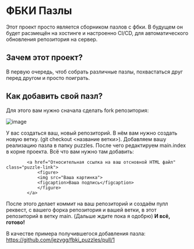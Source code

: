 # ФБКИ Пазлы

Этот проект просто является сборником пазлов с фбки. В будущем он будет расзмещён на хостинге и настроенно CI/CD, для автоматического обновления репозитория на сервер. 

## Зачем этот проект?

В первую очередь, чтоб собрать различные пазлы, похвастаться друг перед другом и просто поиграть.

## Как добавить свой пазл?

Для этого вам нужно сначала сделать fork репозитория:

![image](https://github.com/user-attachments/assets/ae5706ed-3eae-4b8e-9547-ea65ecdbde6f)

У вас создаться ваш, новый репозиторий. В нём вам нужно создать новую ветку. (git checkout <название ветки>).
Добавляем вашу реализацию пазла в папку puzzles. После чего редактируем main.index в корне проекта. Всё что вам нужно там добавить:

```
        <a href="Относительная ссылка на ваш отсновной HTML файл" class="puzzle-link">
            <figure>
            <img src="Ваша картинка">
            <figcaption>Ваша подпись</figcaption>
            </figure>
        </a>
```

После этого делает коммит на ваш репозиторий и создаём пулл реквест, с вашего форка репозитория и вашей ветки, в этот репозиторий в ветку main. (Дальше ждите пока я одобрю)
**И всё, готово!**

В качестве примера получившегося добавления пазла:
https://github.com/jezvgg/fbki_puzzles/pull/1
